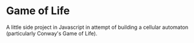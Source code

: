 # Game of Life

A little side project in Javascript in attempt of building a cellular automaton (particularly Conway's Game of Life).
